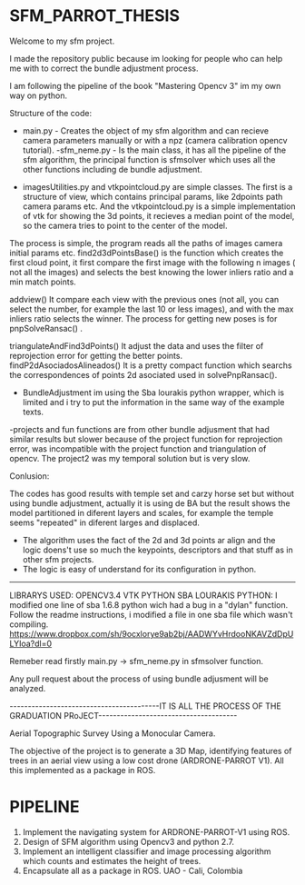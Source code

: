 # SFM_PARROT_THESIS

Welcome to my sfm project.

I made the repository public because im looking for people who can help me with to correct the bundle adjustment process.

I am following the pipeline of the book "Mastering Opencv 3" im my own way on python.

Structure of the code:
- main.py - Creates the object of my sfm algorithm and can recieve camera parameters manually or with a npz (camera calibration opencv tutorial).
-sfm_neme.py - Is the main class,  it has all the pipeline of the sfm algorithm, the principal function is sfmsolver which uses all the other functions including de bundle adjustment.

- imagesUtilities.py and vtkpointcloud.py are simple classes. The first is a structure of view, which contains principal params, like 2dpoints path camera params etc. And the vtkpointcloud.py is a simple implementation of vtk for showing the 3d points, it recieves a median point of the model, so the camera tries to point to the center of the model.

The process is simple, the program reads all the paths of images camera initial params etc.
find2d3dPointsBase() is the function which creates the first cloud point, it first compare the first image with the following n images ( not all the images) and selects the best knowing the lower inliers ratio and a min match points.

addview() It compare each view with the previous ones (not all, you can select the number, for example the last 10 or less images), and with the max inliers ratio selects the winner. The process for getting new poses is for pnpSolveRansac() .

triangulateAndFind3dPoints() It adjust the data and uses the filter of reprojection error for getting the better points.
findP2dAsociadosAlineados() It is a pretty compact function which searchs the correspondences of points 2d asociated used in solvePnpRansac().

- BundleAdjustment im using the Sba lourakis python wrapper, which is limited and i try to put the information in the same way of the example texts.

-projects and fun functions are from other bundle adjusment that had similar results but slower because of the project function for reprojection error, was incompatible with the project function and triangulation of opencv. The project2 was my temporal solution but is very slow.

Conlusion:

The codes has good results with temple set and carzy horse set but without using bundle adjustment, actually it is using de BA but the result shows the model partitioned in diferent layers and scales, for example the temple seems "repeated" in diferent larges and displaced.

- The algorithm uses the fact of the 2d and 3d points ar align and the logic doens't use so much the keypoints, descriptors and that stuff as in other sfm projects.
- The logic is easy of understand for its configuration in python.
-----------------------------------------------------------------------------------------------
LIBRARYS USED:
OPENCV3.4 
VTK PYTHON
SBA LOURAKIS PYTHON:
I modified one line of sba 1.6.8 python wich had a bug in a "dylan" function.
Follow the readme instructions, i modified a file in one sba file which wasn't compiling.
https://www.dropbox.com/sh/9ocxlorye9ab2bj/AADWYvHrdooNKAVZdDpULYIoa?dl=0

Remeber read firstly main.py -> sfm_neme.py in sfmsolver function.

Any pull request about the process of using bundle adjusment will be analyzed.






-----------------------------------------IT IS ALL THE PROCESS OF THE GRADUATION PRoJECT--------------------------------------

Aerial Topographic Survey Using a Monocular Camera.

The objective of the project is to generate a 3D Map, identifying features of trees in an aerial view using a low cost drone (ARDRONE-PARROT V1).
All this implemented as a package in ROS.

# PIPELINE
1. Implement the navigating system for ARDRONE-PARROT-V1 using ROS.
2. Design of SFM algorithm using Opencv3 and python 2.7.
3. Implement an intelligent classifier and image processing algorithm which counts and estimates the height of trees.
4. Encapsulate all as a package in ROS.
UAO - Cali, Colombia
